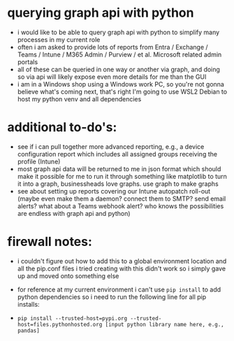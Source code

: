 # querying graph api with python

* i would like to be able to query graph api with python to simplify many processes in my current role
* often i am asked to provide lots of reports from Entra / Exchange / Teams / Intune / M365 Admin / Purview / et al. Microsoft related admin portals
* all of these can be queried in one way or another via graph, and doing so via api will likely expose even more details for me than the GUI
* i am in a Windows shop using a Windows work PC, so you're not gonna believe what's coming next, that's right I'm going to use WSL2 Debian to host my python venv and all dependencies

# additional to-do's:

* see if i can pull together more advanced reporting, e.g., a device configuration report which includes all assigned groups receiving the profile (Intune)
* most graph api data will be returned to me in json format which should make it possible for me to run it through something like matplotlib to turn it into a graph, businessheads love graphs. use graph to make graphs
* see about setting up reports covering our Intune autopatch roll-out (maybe even make them a daemon? connect them to SMTP? send email alerts? what about a Teams webhook alert? who knows the possibilities are endless with graph api and python)

# firewall notes:

* i couldn't figure out how to add this to a global environment location and all the pip.conf files i tried creating with this didn't work so i simply gave up and moved onto something else
* for reference at my current environment i can't use `pip install` to add python dependencies so i need to run the following line for all pip installs:

* `pip install --trusted-host=pypi.org --trusted-host=files.pythonhosted.org [input python library name here, e.g., pandas]`
